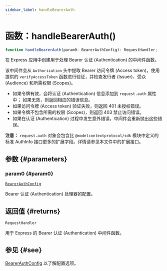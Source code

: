 ```yaml
---
sidebar_label: handleBearerAuth
---
```


# 函数：handleBearerAuth()

```ts
function handleBearerAuth(param0: BearerAuthConfig): RequestHandler;
```

在 Express 应用中创建用于处理 Bearer 认证 (Authentication) 的中间件函数。

该中间件会从 `Authorization` 头中提取 Bearer 访问令牌 (Access token)，使用提供的 `verifyAccessToken` 函数进行验证，并检查发行者 (Issuer)、受众 (Audience) 和所需权限 (Scopes)。

- 如果令牌有效，会将认证 (Authentication) 信息添加到 `request.auth` 属性中；
  如果无效，则返回相应的错误信息。
- 如果访问令牌 (Access token) 验证失败，则返回 401 未授权错误。
- 如果令牌不包含所需的权限 (Scopes)，则返回 403 禁止访问错误。
- 如果在认证 (Authentication) 过程中发生意外错误，中间件会重新抛出这些错误。

**注意：** `request.auth` 对象会包含比 `@modelcontextprotocol/sdk` 模块中定义的标准 AuthInfo 接口更多的扩展字段。详情请参见本文件中的扩展接口。

## 参数 {#parameters}

### param0 {#param0}

[`BearerAuthConfig`](/references/js/type-aliases/BearerAuthConfig.md)

Bearer 认证 (Authentication) 处理器的配置。

## 返回值 {#returns}

`RequestHandler`

用于 Express 的 Bearer 认证 (Authentication) 中间件函数。

## 参见 {#see}

[BearerAuthConfig](/references/js/type-aliases/BearerAuthConfig.md) 以了解配置选项。
